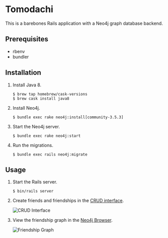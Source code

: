 # Tomodachi

This is a barebones Rails application with a Neo4j graph database backend.

## Prerequisites

- rbenv
- bundler

## Installation

1. Install Java 8.

   ```
   $ brew tap homebrew/cask-versions
   $ brew cask install java8
   ```

2. Install Neo4j.

   ```
   $ bundle exec rake neo4j:install[community-3.5.3]
   ```

3. Start the Neo4j server.

   ```
   $ bundle exec rake neo4j:start
   ```

4. Run the migrations.

   ```
   $ bundle exec rails neo4j:migrate
   ```

## Usage

1. Start the Rails server.

   ```
   $ bin/rails server
   ```

2. Create friends and friendships in the [CRUD interface](http://localhost:3000/users).

   ![CRUD Interface](https://user-images.githubusercontent.com/1012322/53785597-66751100-3f5c-11e9-916d-59ea4cea2944.png)

3. View the friendship graph in the [Neo4j Browser](http://localhost:7474/browser/).

   ![Friendship Graph](https://user-images.githubusercontent.com/1012322/53785552-2f066480-3f5c-11e9-9838-28fada24c424.png)
